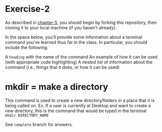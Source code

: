 # Exercise-2

As described in [chapter-5](https://info201-s17.github.io/book/introduction-to-git-and-github.html), you should begin by forking this repository, then cloning it to your local machine (if you haven't already).

In the space below, you'll provide some information about a terminal command you've learned thus far in the class. In particular, you should include the following:

A `heading` with the name of the command
An example of how it can be used (with appropriate code highlighting)
A _nested list_ of information about the command (i.e., things that it does, or how it can be used)

# mkdir  = make a directory 
This command is used to create a new directory/folders in a place that it is being called on. 
Ex. If a user is currently at Desktop and want to create a new directory, this is the command
 that would be typed in the terminal `mkdir DIRECTORY_NAME` 
        

See `complete` branch for answers.

            


